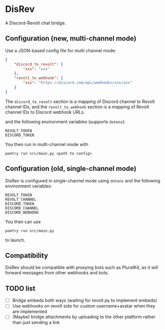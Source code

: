 # DisRev

A Discord-Revolt chat bridge.

## Configuration (new, multi-channel mode)

Use a JSON-based config file for multi channel mode:
```json
{
    "discord_to_revolt": {
        "xxx": "xxx"
    },
    "revolt_to_webhook": {
        "xxx": "https://discord.com/api/webhooks/xxx/xxx"
    }
}
```

The `discord_to_revolt` section is a mapping of Discord channel to Revolt channel IDs, and the `revolt_to_webhook` section is a mapping of Revolt channel IDs to Discord webhook URLs.

and the following environment variables (supports `dotenv`):
```
REVOLT_TOKEN
DISCORD_TOKEN
```

You then run in multi-channel mode with
```
poetry run src/main.py <path to config>
```

## Configuration (old, single-channel mode)
DisRev is configured in single-channel mode using `dotenv` and the following environment variables:
```
REVOLT_TOKEN
REVOLT_CHANNEL
DISCORD_TOKEN
DISCORD_CHANNEL
DISCORD_WEBHOOK
```

You then can use
```
poetry run src/main.py
```
to launch.

## Compatibility
DisRev should be compatible with proxying bots such as PluralKit, as it will forward messages from other webhooks and bots.

## TODO list
- [ ] Bridge embeds both ways (waiting for revolt.py to implement embeds)
- [ ] Use webhooks on revolt side for custom username+avatar when they are implemented
- [ ] (Maybe) bridge attachments by uploading to the other platform rather than just sending a link
